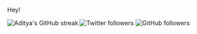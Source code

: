 Hey!

<img alt="Aditya's GitHub streak" align="left" src="http://github-readme-streak-stats.herokuapp.com?user=aditya305&hide_border=true&currStreakLabel=000000&ring=316dca&fire=316dca">

![Twitter followers](https://img.shields.io/twitter/follow/iAdityaSutar?color=1da1f2&label=Followers&style=for-the-badge&logo=twitter) ![GitHub followers](https://img.shields.io/github/followers/aditya305?color=24292e&label=Followers&style=for-the-badge&logo=github)
 

